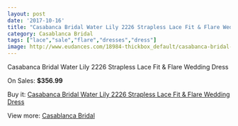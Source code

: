 ```yaml
---
layout: post
date: '2017-10-16'
title: "Casabanca Bridal Water Lily 2226 Strapless Lace Fit & Flare Wedding Dress"
category: Casablanca Bridal
tags: ["lace","sale","flare","dresses","dress"]
image: http://www.eudances.com/18984-thickbox_default/casabanca-bridal-water-lily-2226-strapless-lace-fit-flare-wedding-dress.jpg
---
```

Casabanca Bridal Water Lily 2226 Strapless Lace Fit & Flare Wedding Dress

On Sales: **$356.99**
<a href="https://www.eudances.com/en/casablanca-bridal/5644-casabanca-bridal-water-lily-2226-strapless-lace-fit-flare-wedding-dress.html"><amp-img layout="responsive" width="600" height="600" src="//www.eudances.com/18984-thickbox_default/casabanca-bridal-water-lily-2226-strapless-lace-fit-flare-wedding-dress.jpg" alt="Casabanca Bridal Water Lily 2226 Strapless Lace Fit & Flare Wedding Dress 0" /></a>
<a href="https://www.eudances.com/en/casablanca-bridal/5644-casabanca-bridal-water-lily-2226-strapless-lace-fit-flare-wedding-dress.html"><amp-img layout="responsive" width="600" height="600" src="//www.eudances.com/18987-thickbox_default/casabanca-bridal-water-lily-2226-strapless-lace-fit-flare-wedding-dress.jpg" alt="Casabanca Bridal Water Lily 2226 Strapless Lace Fit & Flare Wedding Dress 1" /></a>
<a href="https://www.eudances.com/en/casablanca-bridal/5644-casabanca-bridal-water-lily-2226-strapless-lace-fit-flare-wedding-dress.html"><amp-img layout="responsive" width="600" height="600" src="//www.eudances.com/18986-thickbox_default/casabanca-bridal-water-lily-2226-strapless-lace-fit-flare-wedding-dress.jpg" alt="Casabanca Bridal Water Lily 2226 Strapless Lace Fit & Flare Wedding Dress 2" /></a>
<a href="https://www.eudances.com/en/casablanca-bridal/5644-casabanca-bridal-water-lily-2226-strapless-lace-fit-flare-wedding-dress.html"><amp-img layout="responsive" width="600" height="600" src="//www.eudances.com/18985-thickbox_default/casabanca-bridal-water-lily-2226-strapless-lace-fit-flare-wedding-dress.jpg" alt="Casabanca Bridal Water Lily 2226 Strapless Lace Fit & Flare Wedding Dress 3" /></a>

Buy it: [Casabanca Bridal Water Lily 2226 Strapless Lace Fit & Flare Wedding Dress](https://www.eudances.com/en/casablanca-bridal/5644-casabanca-bridal-water-lily-2226-strapless-lace-fit-flare-wedding-dress.html "Casabanca Bridal Water Lily 2226 Strapless Lace Fit & Flare Wedding Dress")

View more: [Casablanca Bridal](https://www.eudances.com/en/4-casablanca-bridal "Casablanca Bridal")